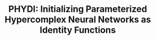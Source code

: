 ---
layout: default
title: 'PHYDI: Initializing Parameterized Hypercomplex Neural Networks as Identity Functions'
authors: Matteo Mancanelli, Eleonora Grassucci, Aurelio Uncini, Danilo Comminiello
publication: IEEE International Workshop on Machine Learning for Signal Processing (MLSP 2023)
month: Sept.
year: 2023
type: conference
doi: https://ieeexplore.ieee.org/document/10285926
preprint: https://arxiv.org/abs/2310.07612
poster: PHYDI_poster.pdf
code: https://github.com/ispamm/PHYDI
bibtex: "@inproceedings{mancanelli2023MLSP,<br/>
  &emsp;author={Mancanelli, Matteo and Grassucci, Eleonora and Uncini, Aurelio and Comminiello, Danilo},<br/>
  &emsp;booktitle={2023 IEEE 33rd International Workshop on Machine Learning for Signal Processing (MLSP)},<br/>
  &emsp;title={PHYDI: Initializing Parameterized Hypercomplex Neural Networks As Identity Functions},<br/>
  &emsp;year={2023},<br/>
  &emsp;organization={IEEE},<br/>
  &emsp;pages={1-6},<br/>
  &emsp;doi={10.1109/MLSP55844.2023.10285926}<br/>
}"
ack: Top 5% Outstanding Paper
---